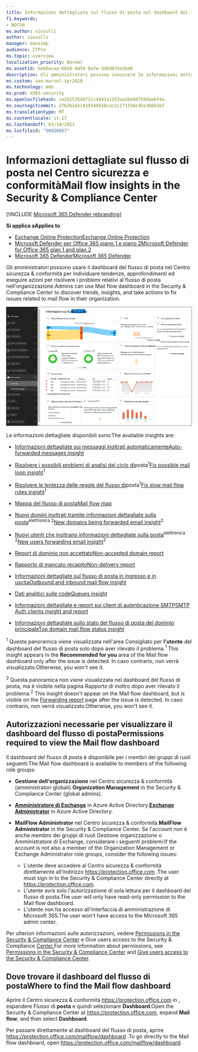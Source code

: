 ```yaml
---
title: Informazioni dettagliate sul flusso di posta nel dashboard del flusso di posta
f1.keywords:
- NOCSH
ms.author: siosulli
author: siosulli
manager: dansimp
audience: ITPro
ms.topic: overview
localization_priority: Normal
ms.assetid: beb6acaa-6016-4d54-ba7e-3d6d035e2b46
description: Gli amministratori possono conoscere le informazioni dettagliate e i report disponibili nel dashboard del flusso di posta nel Centro sicurezza & conformità.
ms.custom: seo-marvel-apr2020
ms.technology: mdo
ms.prod: m365-security
ms.openlocfilehash: ce252535d472cc4941a1353aa2be94759daebf4a
ms.sourcegitcommit: 27b2b2e5c41934b918cac2c171556c45e36661bf
ms.translationtype: MT
ms.contentlocale: it-IT
ms.lasthandoff: 03/19/2021
ms.locfileid: "50926857"
---
```

# <a name="mail-flow-insights-in-the-security--compliance-center"></a><span data-ttu-id="7149e-103">Informazioni dettagliate sul flusso di posta nel Centro sicurezza e conformità</span><span class="sxs-lookup"><span data-stu-id="7149e-103">Mail flow insights in the Security & Compliance Center</span></span>

[!INCLUDE [Microsoft 365 Defender rebranding](../includes/microsoft-defender-for-office.md)]

<span data-ttu-id="7149e-104">**Si applica a**</span><span class="sxs-lookup"><span data-stu-id="7149e-104">**Applies to**</span></span>
- [<span data-ttu-id="7149e-105">Exchange Online Protection</span><span class="sxs-lookup"><span data-stu-id="7149e-105">Exchange Online Protection</span></span>](exchange-online-protection-overview.md)
- [<span data-ttu-id="7149e-106">Microsoft Defender per Office 365 piano 1 e piano 2</span><span class="sxs-lookup"><span data-stu-id="7149e-106">Microsoft Defender for Office 365 plan 1 and plan 2</span></span>](office-365-atp.md)
- [<span data-ttu-id="7149e-107">Microsoft 365 Defender</span><span class="sxs-lookup"><span data-stu-id="7149e-107">Microsoft 365 Defender</span></span>](../mtp/microsoft-threat-protection.md)

<span data-ttu-id="7149e-108">Gli amministratori possono usare il dashboard del flusso di posta nel Centro sicurezza & conformità per individuare tendenze, approfondimenti ed eseguire azioni per risolvere i problemi relativi al flusso di posta nell'organizzazione.</span><span class="sxs-lookup"><span data-stu-id="7149e-108">Admins can use Mail flow dashboard in the Security & Compliance Center to discover trends, insights, and take actions to fix issues related to mail flow in their organization.</span></span>

![Dashboard del flusso di posta nel Centro sicurezza & conformità](../../media/mail-flow-dashboard-v2.png)

<span data-ttu-id="7149e-110">Le informazioni dettagliate disponibili sono:</span><span class="sxs-lookup"><span data-stu-id="7149e-110">The available insights are:</span></span>

- [<span data-ttu-id="7149e-111">Informazioni dettagliate sui messaggi inoltrati automaticamente</span><span class="sxs-lookup"><span data-stu-id="7149e-111">Auto-forwarded messages insight</span></span>](mfi-auto-forwarded-messages-report.md)

- <span data-ttu-id="7149e-112">[Risolvere i possibili problemi di analisi del ciclo di](mfi-mail-loop-insight.md)posta<sup>1</sup></span><span class="sxs-lookup"><span data-stu-id="7149e-112">[Fix possible mail loop insight](mfi-mail-loop-insight.md)<sup>1</sup></span></span>

- <span data-ttu-id="7149e-113">[Risolvere le lentezza delle regole del flusso di](mfi-slow-mail-flow-rules-insight.md)posta<sup>1</sup></span><span class="sxs-lookup"><span data-stu-id="7149e-113">[Fix slow mail flow rules insight](mfi-slow-mail-flow-rules-insight.md)<sup>1</sup></span></span>

- [<span data-ttu-id="7149e-114">Mappa del flusso di posta</span><span class="sxs-lookup"><span data-stu-id="7149e-114">Mail flow map</span></span>](mfi-mail-flow-map-report.md)

- <span data-ttu-id="7149e-115">[Nuovi domini inoltrati tramite informazioni dettagliate sulla posta](mfi-new-domains-being-forwarded-email.md)<sup>elettronica 2</sup></span><span class="sxs-lookup"><span data-stu-id="7149e-115">[New domains being forwarded email insight](mfi-new-domains-being-forwarded-email.md)<sup>2</sup></span></span>

- <span data-ttu-id="7149e-116">[Nuovi utenti che inoltrano informazioni dettagliate sulla posta](mfi-new-users-forwarding-email.md)<sup>elettronica 2</sup></span><span class="sxs-lookup"><span data-stu-id="7149e-116">[New users forwarding email insight](mfi-new-users-forwarding-email.md)<sup>2</sup></span></span>

- [<span data-ttu-id="7149e-117">Report di dominio non accettato</span><span class="sxs-lookup"><span data-stu-id="7149e-117">Non-accepted domain report</span></span>](mfi-non-accepted-domain-report.md)

- [<span data-ttu-id="7149e-118">Rapporto di mancato recapito</span><span class="sxs-lookup"><span data-stu-id="7149e-118">Non-delivery report</span></span>](mfi-non-delivery-report.md)

- [<span data-ttu-id="7149e-119">Informazioni dettagliate sul flusso di posta in ingresso e in uscita</span><span class="sxs-lookup"><span data-stu-id="7149e-119">Outbound and inbound mail flow insight</span></span>](mfi-outbound-and-inbound-mail-flow.md)

- [<span data-ttu-id="7149e-120">Dati analitici sulle code</span><span class="sxs-lookup"><span data-stu-id="7149e-120">Queues insight</span></span>](mfi-queue-alerts-and-queues.md)

- [<span data-ttu-id="7149e-121">Informazioni dettagliate e report sui client di autenticazione SMTP</span><span class="sxs-lookup"><span data-stu-id="7149e-121">SMTP Auth clients insight and report</span></span>](mfi-smtp-auth-clients-report.md)

- [<span data-ttu-id="7149e-122">Informazioni dettagliate sullo stato del flusso di posta del dominio principale</span><span class="sxs-lookup"><span data-stu-id="7149e-122">Top domain mail flow status insight</span></span>](mfi-domain-mail-flow-status-insight.md)

<span data-ttu-id="7149e-123"><sup>1</sup> Questa panoramica viene visualizzata nell'area Consigliato per **l'utente** del dashboard del flusso di posta solo dopo aver rilevato il problema.</span><span class="sxs-lookup"><span data-stu-id="7149e-123"><sup>1</sup> This insight appears in the **Recommended for you** area of the Mail flow dashboard only after the issue is detected.</span></span> <span data-ttu-id="7149e-124">In caso contrario, non verrà visualizzato.</span><span class="sxs-lookup"><span data-stu-id="7149e-124">Otherwise, you won't see it.</span></span>

<span data-ttu-id="7149e-125"><sup>2</sup> Questa panoramica non viene visualizzata nel dashboard del [](view-mail-flow-reports.md#forwarding-report) flusso di posta, ma è visibile nella pagina Rapporto di inoltro dopo aver rilevato il problema.</span><span class="sxs-lookup"><span data-stu-id="7149e-125"><sup>2</sup> This insight doesn't appear on the Mail flow dashboard, but is visible on the [Forwarding report](view-mail-flow-reports.md#forwarding-report) page after the issue is detected.</span></span> <span data-ttu-id="7149e-126">In caso contrario, non verrà visualizzato.</span><span class="sxs-lookup"><span data-stu-id="7149e-126">Otherwise, you won't see it.</span></span>

## <a name="permissions-required-to-view-the-mail-flow-dashboard"></a><span data-ttu-id="7149e-127">Autorizzazioni necessarie per visualizzare il dashboard del flusso di posta</span><span class="sxs-lookup"><span data-stu-id="7149e-127">Permissions required to view the Mail flow dashboard</span></span>

<span data-ttu-id="7149e-128">Il dashboard del flusso di posta è disponibile per i membri dei gruppi di ruoli seguenti:</span><span class="sxs-lookup"><span data-stu-id="7149e-128">The Mail flow dashboard is available to members of the following role groups:</span></span>

- <span data-ttu-id="7149e-129">**Gestione dell'organizzazione** nel Centro sicurezza & conformità (amministratori globali).</span><span class="sxs-lookup"><span data-stu-id="7149e-129">**Organization Management** in the Security & Compliance Center (global admins).</span></span>

- <span data-ttu-id="7149e-130">**[Amministratore di Exchange](/azure/active-directory/users-groups-roles/directory-assign-admin-roles#exchange-administrator)** in Azure Active Directory.</span><span class="sxs-lookup"><span data-stu-id="7149e-130">**[Exchange Administrator](/azure/active-directory/users-groups-roles/directory-assign-admin-roles#exchange-administrator)** in Azure Active Directory.</span></span>

- <span data-ttu-id="7149e-131">**MailFlow Administrator** nel Centro sicurezza & conformità.</span><span class="sxs-lookup"><span data-stu-id="7149e-131">**MailFlow Administrator** in the Security & Compliance Center.</span></span> <span data-ttu-id="7149e-132">Se l'account non è anche membro dei gruppi di ruoli Gestione organizzazione o Amministratore di Exchange, considerare i seguenti problemi:</span><span class="sxs-lookup"><span data-stu-id="7149e-132">If the account is not also a member of the Organization Management or Exchange Administrator role groups, consider the following issues:</span></span>
  - <span data-ttu-id="7149e-133">L'utente deve accedere al Centro sicurezza & conformità direttamente all'indirizzo <https://protection.office.com> .</span><span class="sxs-lookup"><span data-stu-id="7149e-133">The user must sign in to the Security & Compliance Center directly at <https://protection.office.com>.</span></span>
  - <span data-ttu-id="7149e-134">L'utente avrà solo l'autorizzazione di sola lettura per il dashboard del flusso di posta.</span><span class="sxs-lookup"><span data-stu-id="7149e-134">The user will only have read-only permission to the Mail flow dashboard.</span></span>
  - <span data-ttu-id="7149e-135">L'utente non ha accesso all'interfaccia di amministrazione di Microsoft 365.</span><span class="sxs-lookup"><span data-stu-id="7149e-135">The user won't have access to the Microsoft 365 admin center.</span></span>

<span data-ttu-id="7149e-136">Per ulteriori informazioni sulle autorizzazioni, vedere [Permissions in the Security & Compliance Center](permissions-in-the-security-and-compliance-center.md) e Give users access to the Security & Compliance [Center.](grant-access-to-the-security-and-compliance-center.md)</span><span class="sxs-lookup"><span data-stu-id="7149e-136">For more information about permissions, see [Permissions in the Security & Compliance Center](permissions-in-the-security-and-compliance-center.md) and [Give users access to the Security & Compliance Center](grant-access-to-the-security-and-compliance-center.md).</span></span>

## <a name="where-to-find-the-mail-flow-dashboard"></a><span data-ttu-id="7149e-137">Dove trovare il dashboard del flusso di posta</span><span class="sxs-lookup"><span data-stu-id="7149e-137">Where to find the Mail flow dashboard</span></span>

<span data-ttu-id="7149e-138">Aprire il Centro sicurezza & conformità <https://protection.office.com> in , espandere Flusso di **posta** e quindi selezionare **Dashboard**.</span><span class="sxs-lookup"><span data-stu-id="7149e-138">Open the Security & Compliance Center at <https://protection.office.com>, expand **Mail flow**, and then select **Dashboard**.</span></span>

<span data-ttu-id="7149e-139">Per passare direttamente al dashboard del flusso di posta, aprire <https://protection.office.com/mailflow/dashboard> .</span><span class="sxs-lookup"><span data-stu-id="7149e-139">To go directly to the Mail flow dashboard, open <https://protection.office.com/mailflow/dashboard>.</span></span>